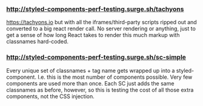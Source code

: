 ### http://styled-components-perf-testing.surge.sh/tachyons

https://tachyons.io but with all the iframes/third-party scripts ripped out and converted to a big react render call. No server rendering or anything, just to get a sense of how long React takes to render this much markup with classnames hard-coded.

### http://styled-components-perf-testing.surge.sh/sc-simple

Every unique set of classnames + tag name gets wrapped up into a styled-component. I.e. this is the most number of components possible. Very few components are used more than once. Each SC just adds the same classnames as before, however, so this is testing the cost of all those extra components, not the CSS injection.

